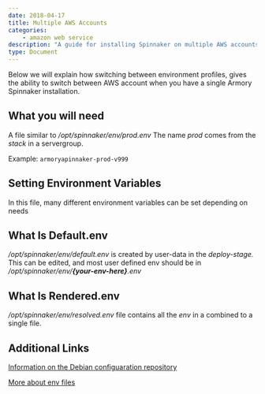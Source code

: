 ```yaml
---
date: 2018-04-17
title: Multiple AWS Accounts
categories:
    - amazon web service
description: "A guide for installing Spinnaker on multiple AWS accounts from a single repo"
type: Document
---
```

Below we will explain how switching between environment profiles, gives the ability to switch between AWS account when you have a single Armory Spinnaker installation.

## What you will need

A file similar to */opt/spinnaker/env/prod.env* The name *prod* comes from the *stack* in a servergroup.

Example:
`armoryapinnaker-prod-v999`

## Setting Environment Variables

In this file, many different environment variables can be set depending on needs

## What Is Default.env

*/opt/spinnaker/env/default.env* is created by user-data in the *deploy-stage.* This can be edited, and most user defined env should be in 
*/opt/spinnaker/env/**{your-env-here}**.env*

## What Is Rendered.env

*/opt/spinnaker/env/resolved.env* file contains all the *env* in a combined to a single file.

## Additional Links

[Information on the Debian configuaration repository](https://github.com/armory/spinnaker-config-deb)

[More about env files](https://github.com/armory/spinnaker-config-deb/tree/master/deb-config/spinnaker/env)



